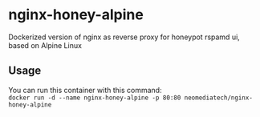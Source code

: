 # nginx-honey-alpine
Dockerized version of nginx as reverse proxy for honeypot rspamd ui, based on Alpine Linux

## Usage
You can run this container with this command:  
`docker run -d --name nginx-honey-alpine -p 80:80 neomediatech/nginx-honey-alpine`  


